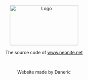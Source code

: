 <p align="center">
  <a href="https://www.neonite.net/">
    <img src="https://www.neonite.net/images/neonite.png" alt="Logo" width="216" height="127">
  </a>

  <p align="center">
    The source code of <a href="https://neonitedev.github.io/?source=GithubPage-readme">www.neonite.net</a>
	<br />
  </p>
</p>
<br />
<p align="center">
    Website made by Daneric
</p>

